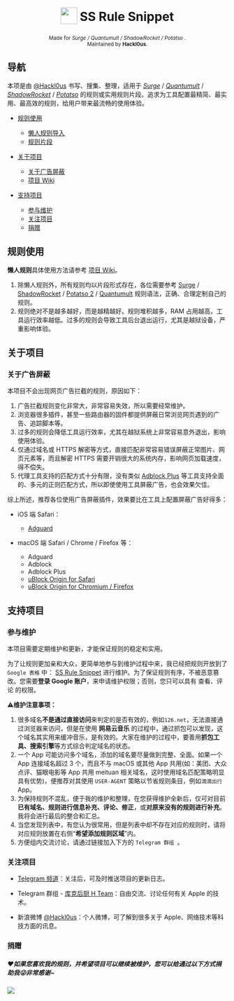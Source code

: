 
<h1 align="center">
<sub>
<img  src="http://ok9svak43.bkt.clouddn.com/FqRtBnCL-IohdKpAcgP5ghgCUU-r.png"
      height="38"
      width="38">
</sub>
SS Rule Snippet
</h1>
<p align="center">
<sup>
     Made for<i> Surge / Quantumult / ShadowRocket / Potatso </i>.
     <br> Maintained by <b>Hackl0us</b>.
</sup>
<br>
</p>


## 导航

本项是由 [@Hackl0us](https://weibo.com/hackl0us) 书写、搜集、整理，适用于 [<i>Surge</i>](https://itunes.apple.com/hk/app/surge-3-web-developer-tool/id1329879957) / [<i>Quantumult</i>](https://itunes.apple.com/hk/app/quantumult/id1252015438) / [<i>ShadowRocket</i>](https://itunes.apple.com/us/app/shadowrocket/id932747118) / [<i>Potatso</i>](https://itunes.apple.com/hk/app/potatso-2/id1162704202) 的规则或实用规则片段。追求为工具配置最精简、最实用、最高效的规则，给用户带来最流畅的使用体验。

* [规则使用](#规则使用)

  * [懒人规则导入](https://github.com/Hackl0us/SS-Rule-Snippet/wiki/)
  * [规则片段](#规则使用)

* [关于项目](#关于项目)

  * [关于广告屏蔽](#关于广告屏蔽)
  * [项目 Wiki](https://github.com/Hackl0us/SS-Rule-Snippet/wiki/)

* [支持项目](支持项目)

  * [参与维护](#参与维护)
  * [关注项目](#关注项目)
  * [捐赠](捐助)



## 规则使用

**懒人规则**具体使用方法请参考 [项目 Wiki](https://github.com/Hackl0us/SS-Rule-Snippet/wiki/)。

1. 除懒人规则外，所有规则均以片段形式存在，各位需要参考 [Surge](https://manual.nssurge.com/overview/configuration.html) / [ShadowRocket](https://itunes.apple.com/us/app/shadowrocket/id932747118?mt=8) / [Potatso 2](https://manual.potatso.com/index.html) / [Quantumult](https://itunes.apple.com/cn/app/quantumult/id1252015438?mt=8) 规则语法，正确、合理定制自己的规则。
2. 规则绝对不是越多越好，而是越精越好。规则堆积越多，RAM 占用越高，工具运行效率越低。过多的规则会导致工具后台退出运行，尤其是越狱设备，严重影响体验。




## 关于项目

### 关于广告屏蔽

本项目不会出现网页广告拦截的规则，原因如下：

1. 广告拦截规则变化非常大，非常容易失效，所以需要经常维护。
2. 浏览器很多插件，甚至一些路由器的固件都提供屏蔽日常浏览网页遇到的广告、追踪脚本等。
3. 过多的规则会降低工具运行效率，尤其在越狱系统上非常容易意外退出，影响使用体验。
4. 仅通过域名或 HTTPS 解密等方式，直接匹配非常容易错误屏蔽正常图片、网页元素等，而且解密 HTTPS 需要开销很大的系统内存，影响网页加载速度，得不偿失。
5. 代理工具支持的匹配方式十分有限，没有类似 [Adblock Plus](https://adblockplus.org/zh_CN/filters) 等工具支持全面的、多元的正则匹配方式，所以即使使用工具屏蔽广告，也会效果欠佳。

综上所述，推荐各位使用广告屏蔽插件，效果要比在工具上配置屏蔽广告好得多：

- iOS 端 Safari：
  - [Adguard](https://itunes.apple.com/hk/app/adguard-adblock-privacy/id1047223162)


- macOS 端  Safari / Chrome / Firefox 等：
  - Adguard
  - Adblock
  - Adblock Plus
  - [uBlock Origin for Safari](https://github.com/el1t/uBlock-Safari#ublock-originfor-safari)
  - [uBlock Origin for Chromium / Firefox ](https://github.com/gorhill/uBlock)




## 支持项目

### 参与维护

本项目需要定期维护和更新，才能保证规则的稳定和实用。

为了让规则更加亲和大众，更简单地参与到维护过程中来，我已经把规则开放到了 `Google 表格` 中： [SS Rule Snippet](https://docs.google.com/spreadsheets/d/1yZCkmfVBYKHOBmlwPIBHGiFYLs1cwAv5ebirwZfr_20/edit?usp=sharing) 进行维护。为了保证规则有序，不被恶意篡改。您需要**登录 Google 账户**，来申请维护权限；否则，您只可以具有 查看、评论 的权限。

⚠️**维护注意事项：**

1. 很多域名**不是通过直接访问**来判定的是否有效的，例如`126.net`，无法直接通过浏览器来访问，但是在使用 **网易云音乐** 的过程中，通过抓包可以发现，这个域名其实用来缓冲音乐，是有效的。大家在维护的过程中，要善用**抓包工具、搜索引擎**等方式综合判定域名的状态。
2. 一个 App 可能访问多个域名，添加的域名要尽量做到完整、全面。如果一个 App 连接域名超过 3 个，而且不与 macOS 或其他 App 共用(如：美团、大众点评、猫眼电影等 App 共用 meituan 相关域名，这时使用域名匹配策略明显具有优势)，便推荐对其使用 `USER-AGENT` 策略以节省规则条目，例如`滴滴出行`App。
3. 为保持规则不混乱，便于我的维护和整理，在您获得维护全新后，仅可对目前**已有域名、规则进行信息补充、评论、修正**，或**对原来没有的规则进行补充**。我将会进行最后的整合和汇总。
4. 当您发现列表中，有您认为很常用，但是列表中却不存在对应的规则时，请将对应规则放置在右侧“**希望添加规则区域**”内。
5. 方便组内交流讨论，请通过链接加入下方的 `Telegram 群组 `。




### 关注项目

- [Telegram 频道](https://t.me/joinchat/AAAAAEBbyO8dblJS4QQ1hw)：关注后，可及时推送项目的更新日志。
- Telegram 群组 - [库克后厨 H Team](https://t.me/joinchat/EAPjDBMDRpVpCtB8ur85sQ)：自由交流、讨论任何有关 Apple 的技术。


- 新浪微博 [@Hackl0us](https://weibo.com/hackl0us)：个人微博，可了解到很多关于 Apple、网络技术等科技方面的讯息。




### 捐赠

##### ❤️如果您喜欢我的规则，并希望项目可以继续被维护，您可以给通过以下方式捐助我😜非常感谢~

  ![](http://ok9svak43.bkt.clouddn.com/blog/image/github/donation.png)

